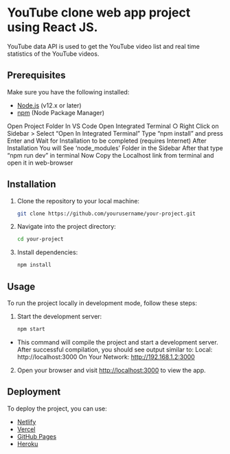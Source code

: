 # 
# YouTube clone web app project using React JS.  
YouTube data API is used to get the YouTube video list and real time statistics of the YouTube videos.

## Prerequisites
Make sure you have the following installed:

- [Node.js](https://nodejs.org/) (v12.x or later)
- [npm](https://www.npmjs.com/) (Node Package Manager)

Open Project Folder In VS Code Open Integrated Terminal ○ Right Click on Sidebar > Select “Open In Integrated Terminal” 
Type “npm install” and press Enter and Wait for Installation to be completed (requires Internet) 
After Installation You will See ‘node_modules’ Folder in the Sidebar 
After that type “npm run dev” in terminal Now Copy the Localhost link from terminal and open it in web-browser

## Installation

1. Clone the repository to your local machine:

    ```bash
    git clone https://github.com/yourusername/your-project.git
    ```

2. Navigate into the project directory:

    ```bash
    cd your-project
    ```

3. Install dependencies:

    ```bash
    npm install
    ```

## Usage

To run the project locally in development mode, follow these steps:
1. Start the development server:

    ```bash
    npm start
    ```

* This command will compile the project and start a development server. After successful compilation, you should see output similar to:
Local: http://localhost:3000
On Your Network:  http://192.168.1.2:3000


2. Open your browser and visit [http://localhost:3000](http://localhost:3000) to view the app.

## Deployment

To deploy the project, you can use:

- [Netlify](https://www.netlify.com/)
- [Vercel](https://vercel.com/)
- [GitHub Pages](https://pages.github.com/)
- [Heroku](https://www.heroku.com/)
